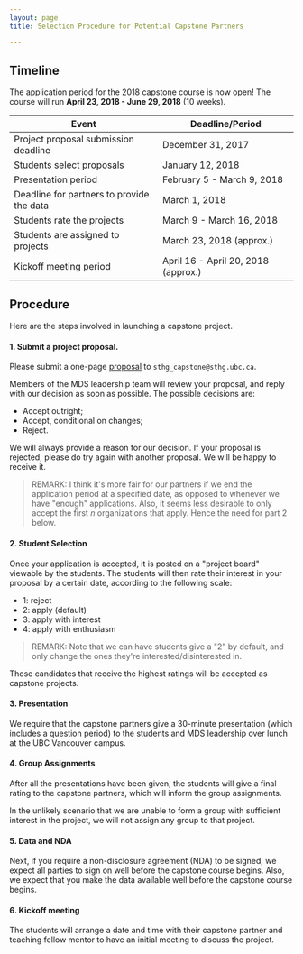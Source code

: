 ```yaml
---
layout: page
title: Selection Procedure for Potential Capstone Partners

---
```


## Timeline

The application period for the 2018 capstone course is now open!
The course will run __April 23, 2018 - June 29, 2018__ (10 weeks).


| Event | Deadline/Period |
| ----- | ---- |
| Project proposal submission deadline | December 31, 2017 |
| Students select proposals | January 12, 2018  |
| Presentation period       | February 5 - March 9, 2018 |
| Deadline for partners to provide the data  | March 1, 2018 |
| Students rate the projects  | March 9 - March 16, 2018 |
| Students are assigned to projects | March 23, 2018 (approx.) |
| Kickoff meeting period    | April 16 - April 20, 2018 (approx.) |

## Procedure

Here are the steps involved in launching a capstone project.

#### 1. Submit a project proposal.

Please submit a one-page [proposal](./proposal.md) to `sthg_capstone@sthg.ubc.ca`.

Members of the MDS leadership team will review your proposal, and reply with our decision as soon as possible. The possible decisions are:

- Accept outright;
- Accept, conditional on changes;
- Reject.

We will always provide a reason for our decision. If your proposal is rejected, please do try again with another proposal. We will be happy to receive it.

> REMARK: I think it's more fair for our partners if we end the application period at a specified date, as opposed to whenever we have "enough" applications. Also, it seems less desirable to only accept the first $n$ organizations that apply. Hence the need for part 2 below.

#### 2. Student Selection

Once your application is accepted, it is posted on a "project board" viewable by the students. The students will then rate their interest in your proposal by a certain date, according to the following scale:

- 1: reject
- 2: apply (default)
- 3: apply with interest
- 4: apply with enthusiasm

> REMARK: Note that we can have students give a "2" by default, and only change the ones they're interested/disinterested in.

Those candidates that receive the highest ratings will be accepted as capstone projects.

#### 3. Presentation

We require that the capstone partners give a 30-minute presentation (which includes a question period) to the students and MDS leadership over lunch at the UBC Vancouver campus. 

#### 4. Group Assignments

After all the presentations have been given, the students will give a final rating to the capstone partners, which will inform the group assignments.

In the unlikely scenario that we are unable to form a group with sufficient interest in the project, we will not assign any group to that project.

#### 5. Data and NDA

Next, if you require a non-disclosure agreement (NDA) to be signed, we expect all parties to sign on well before the capstone course begins. Also, we expect that you make the data available well before the capstone course begins.

#### 6. Kickoff meeting

The students will arrange a date and time with their capstone partner and teaching fellow mentor to have an initial meeting to discuss the project.

